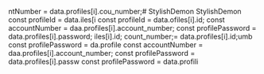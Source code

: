 ntNumber = data.profiles[i].cou_number;# StylishDemon
StylishDemon        const profileId = data.iles[i        const profileId = data.ofiles[i].id;
        const accountNumber = daa.profiles[i].account_number;
        const profilePassword = data.profiles[i].password;
iles[i].id;
count_number;= data.profiles[i].id;umb
        const profilePassword = da.profile
        const accountNumber = daa.profiles[i].account_number;
        const profilePassword = data.profiles[i].passw
        const profilePassword = data.profili
